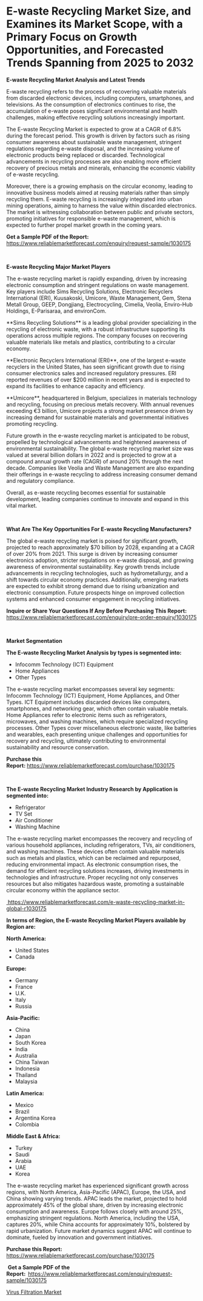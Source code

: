 <p><h1>E-waste Recycling Market Size, and Examines its Market Scope, with a Primary Focus on Growth Opportunities, and Forecasted Trends Spanning from 2025 to 2032</h1></p><p><strong>E-waste Recycling Market Analysis and Latest Trends</strong></p>
<p><p>E-waste recycling refers to the process of recovering valuable materials from discarded electronic devices, including computers, smartphones, and televisions. As the consumption of electronics continues to rise, the accumulation of e-waste poses significant environmental and health challenges, making effective recycling solutions increasingly important.</p><p>The E-waste Recycling Market is expected to grow at a CAGR of 6.8% during the forecast period. This growth is driven by factors such as rising consumer awareness about sustainable waste management, stringent regulations regarding e-waste disposal, and the increasing volume of electronic products being replaced or discarded. Technological advancements in recycling processes are also enabling more efficient recovery of precious metals and minerals, enhancing the economic viability of e-waste recycling.</p><p>Moreover, there is a growing emphasis on the circular economy, leading to innovative business models aimed at reusing materials rather than simply recycling them. E-waste recycling is increasingly integrated into urban mining operations, aiming to harness the value within discarded electronics. The market is witnessing collaboration between public and private sectors, promoting initiatives for responsible e-waste management, which is expected to further propel market growth in the coming years.</p></p>
<p><strong>Get a Sample PDF of the Report:&nbsp;</strong> <a href="https://www.reliablemarketforecast.com/enquiry/request-sample/1030175?utm_campaign=3046&utm_medium=2&utm_source=Github&utm_content=ia&utm_term=21032025&utm_id=e-waste-recycling">https://www.reliablemarketforecast.com/enquiry/request-sample/1030175</a></p>
<p>&nbsp;</p>
<p><strong>E-waste Recycling Major Market Players</strong></p>
<p><p>The e-waste recycling market is rapidly expanding, driven by increasing electronic consumption and stringent regulations on waste management. Key players include Sims Recycling Solutions, Electronic Recyclers International (ERI), Kuusakoski, Umicore, Waste Management, Gem, Stena Metall Group, GEEP, Dongjiang, Electrocycling, Cimelia, Veolia, Enviro-Hub Holdings, E-Parisaraa, and environCom.</p><p>**Sims Recycling Solutions** is a leading global provider specializing in the recycling of electronic waste, with a robust infrastructure supporting its operations across multiple regions. The company focuses on recovering valuable materials like metals and plastics, contributing to a circular economy.</p><p>**Electronic Recyclers International (ERI)**, one of the largest e-waste recyclers in the United States, has seen significant growth due to rising consumer electronics sales and increased regulatory pressures. ERI reported revenues of over $200 million in recent years and is expected to expand its facilities to enhance capacity and efficiency.</p><p>**Umicore**, headquartered in Belgium, specializes in materials technology and recycling, focusing on precious metals recovery. With annual revenues exceeding €3 billion, Umicore projects a strong market presence driven by increasing demand for sustainable materials and governmental initiatives promoting recycling.</p><p>Future growth in the e-waste recycling market is anticipated to be robust, propelled by technological advancements and heightened awareness of environmental sustainability. The global e-waste recycling market size was valued at several billion dollars in 2022 and is projected to grow at a compound annual growth rate (CAGR) of around 20% through the next decade. Companies like Veolia and Waste Management are also expanding their offerings in e-waste recycling to address increasing consumer demand and regulatory compliance.</p><p>Overall, as e-waste recycling becomes essential for sustainable development, leading companies continue to innovate and expand in this vital market.</p></p>
<p>&nbsp;</p>
<p><strong>What Are The Key Opportunities For E-waste Recycling Manufacturers?</strong></p>
<p><p>The global e-waste recycling market is poised for significant growth, projected to reach approximately $70 billion by 2028, expanding at a CAGR of over 20% from 2021. This surge is driven by increasing consumer electronics adoption, stricter regulations on e-waste disposal, and growing awareness of environmental sustainability. Key growth trends include advancements in recycling technologies, such as hydrometallurgy, and a shift towards circular economy practices. Additionally, emerging markets are expected to exhibit strong demand due to rising urbanization and electronic consumption. Future prospects hinge on improved collection systems and enhanced consumer engagement in recycling initiatives.</p></p>
<p><strong>Inquire or Share Your Questions If Any Before Purchasing This Report:</strong> <a href="https://www.reliablemarketforecast.com/enquiry/pre-order-enquiry/1030175?utm_campaign=3046&utm_medium=2&utm_source=Github&utm_content=ia&utm_term=21032025&utm_id=e-waste-recycling">https://www.reliablemarketforecast.com/enquiry/pre-order-enquiry/1030175</a></p>
<p>&nbsp;</p>
<p><strong>Market Segmentation</strong></p>
<p><strong>The E-waste Recycling Market Analysis by types is segmented into:</strong></p>
<p><ul><li>Infocomm Technology (ICT) Equipment</li><li>Home Appliances</li><li>Other Types</li></ul></p>
<p><p>The e-waste recycling market encompasses several key segments: Infocomm Technology (ICT) Equipment, Home Appliances, and Other Types. ICT Equipment includes discarded devices like computers, smartphones, and networking gear, which often contain valuable metals. Home Appliances refer to electronic items such as refrigerators, microwaves, and washing machines, which require specialized recycling processes. Other Types cover miscellaneous electronic waste, like batteries and wearables, each presenting unique challenges and opportunities for recovery and recycling, ultimately contributing to environmental sustainability and resource conservation.</p></p>
<p><strong>Purchase this Report:&nbsp;</strong><a href="https://www.reliablemarketforecast.com/purchase/1030175?utm_campaign=3046&utm_medium=2&utm_source=Github&utm_content=ia&utm_term=21032025&utm_id=e-waste-recycling">https://www.reliablemarketforecast.com/purchase/1030175</a></p>
<p>&nbsp;</p>
<p><strong>The E-waste Recycling Market Industry Research by Application is segmented into:</strong></p>
<p><ul><li>Refrigerator</li><li>TV Set</li><li>Air Conditioner</li><li>Washing Machine</li></ul></p>
<p><p>The e-waste recycling market encompasses the recovery and recycling of various household appliances, including refrigerators, TVs, air conditioners, and washing machines. These devices often contain valuable materials such as metals and plastics, which can be reclaimed and repurposed, reducing environmental impact. As electronic consumption rises, the demand for efficient recycling solutions increases, driving investments in technologies and infrastructure. Proper recycling not only conserves resources but also mitigates hazardous waste, promoting a sustainable circular economy within the appliance sector.</p></p>
<p><a href="https://www.reliablemarketforecast.com/e-waste-recycling-market-in-global-r1030175?utm_campaign=3046&utm_medium=2&utm_source=Github&utm_content=ia&utm_term=21032025&utm_id=e-waste-recycling">&nbsp;https://www.reliablemarketforecast.com/e-waste-recycling-market-in-global-r1030175</a></p>
<p><strong>In terms of Region, the E-waste Recycling Market Players available by Region are:</strong></p>
<p>
    <p> <strong> North America: </strong>
        <ul>
            <li>United States</li>
            <li>Canada</li>
        </ul>
        </p> 
    <p> <strong> Europe: </strong>
        <ul>
            <li>Germany</li>
            <li>France</li>
            <li>U.K.</li>
            <li>Italy</li>
            <li>Russia</li>
        </ul>
        </p> 
    <p> <strong> Asia-Pacific: </strong>
        <ul>
            <li>China</li>
            <li>Japan</li>
            <li>South Korea</li>
            <li>India</li>
            <li>Australia</li>
            <li>China Taiwan</li>
            <li>Indonesia</li>
            <li>Thailand</li>
            <li>Malaysia</li>
        </ul>
        </p> 
    <p> <strong> Latin America: </strong>
        <ul>
            <li>Mexico</li>
            <li>Brazil</li>
            <li>Argentina Korea</li>
            <li>Colombia</li>
        </ul>
        </p> 
    <p> <strong> Middle East & Africa: </strong>
        <ul>
            <li>Turkey</li>
            <li>Saudi</li>
            <li>Arabia</li>
            <li>UAE</li>
            <li>Korea</li>
        </ul>
    </p>
    </p>
<p><p>The e-waste recycling market has experienced significant growth across regions, with North America, Asia-Pacific (APAC), Europe, the USA, and China showing varying trends. APAC leads the market, projected to hold approximately 45% of the global share, driven by increasing electronic consumption and awareness. Europe follows closely with around 25%, emphasizing stringent regulations. North America, including the USA, captures 20%, while China accounts for approximately 10%, bolstered by rapid urbanization. Future market dynamics suggest APAC will continue to dominate, fueled by innovation and government initiatives.</p></p>
<p><strong>Purchase this Report: </strong><a href="https://www.reliablemarketforecast.com/purchase/1030175?utm_campaign=3046&utm_medium=2&utm_source=Github&utm_content=ia&utm_term=21032025&utm_id=e-waste-recycling">https://www.reliablemarketforecast.com/purchase/1030175</a></p>
<p>&nbsp;<strong>Get a Sample PDF of the Report:&nbsp;&nbsp;</strong><a href="https://www.reliablemarketforecast.com/enquiry/request-sample/1030175?utm_campaign=3046&utm_medium=2&utm_source=Github&utm_content=ia&utm_term=21032025&utm_id=e-waste-recycling">https://www.reliablemarketforecast.com/enquiry/request-sample/1030175</a></p>
<p><strong></strong></p>
<p><p><a href="https://github.com/bauzolesco/Market-Research-Report-List-1/blob/main/virus-filtration-market.md?utm_campaign=3046&utm_medium=2&utm_source=Github&utm_content=ia&utm_term=21032025&utm_id=e-waste-recycling">Virus Filtration Market</a></p></p>